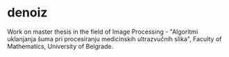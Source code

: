 denoiz
======

Work on master thesis in the field of Image Processing - "Algoritmi uklanjanja šuma pri procesiranju medicinskih ultrazvučnih slika", Faculty of Mathematics, University of Belgrade.

